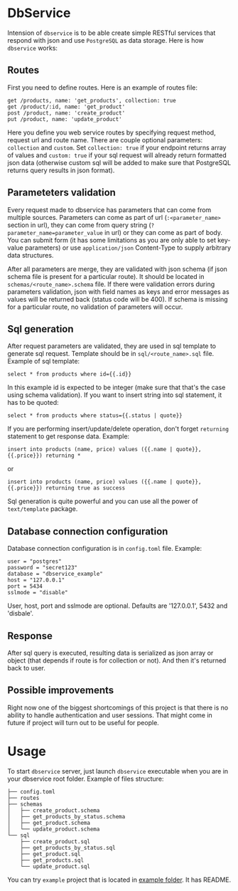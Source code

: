 DbService
=========

Intension of `dbservice` is to be able create simple RESTful services that respond with json and use `PostgreSQL` as data storage. Here is how `dbservice` works:

Routes
------

First you need to define routes. Here is an example of routes file:

```
get /products, name: 'get_products', collection: true
get /product/:id, name: 'get_product'
post /product, name: 'create_product'
put /product, name: 'update_product'
```

Here you define you web service routes by specifying request method, request url and route name. There are couple optional parameters: `collection` and `custom`. Set `collection: true` if your endpoint returns array of values and `custom: true` if your sql request will already return formatted json data (otherwise custom sql will be added to make sure that PostgreSQL returns query results in json format).

Parameteters validation
-----------------------

Every request made to dbservice has parameters that can come from multiple sources. Parameters can come as part of url (`:<parameter_name>` section in url), they can come from query string (`?parameter_name=parameter_value` in url) or they can come as part of body. You can submit form (it has some limitations as you are only able to set key- value parameters) or use `application/json` Content-Type to supply arbitrary data structures.

After all parameters are merge, they are validated with json schema (if json schema file is present for a particular route). It should be located in `schemas/<route_name>.schema` file. If there were validation errors during parameters validation, json with field names as keys and error messages as values will be returned back (status code will be 400). If schema is missing for a particular route, no validation of parameters will occur.

Sql generation
--------------

After request parameters are validated, they are used in sql template to generate sql request. Template should be in `sql/<route_name>.sql` file. Example of sql template:

```
select * from products where id={{.id}}
```

In this example id is expected to be integer (make sure that that's the case using schema validation). If you want to insert string into sql statement, it has to be quoted:

```
select * from products where status={{.status | quote}}
```

If you are performing insert/update/delete operation, don't forget `returning` statement to get response data. Example:

```
insert into products (name, price) values ({{.name | quote}}, {{.price}}) returning *
```

or

```
insert into products (name, price) values ({{.name | quote}}, {{.price}}) returning true as success
```

Sql generation is quite powerful and you can use all the power of `text/template` package.

Database connection configuration
---------------------------------

Database connection configuration is in `config.toml` file. Example:

```
user = "postgres"
password = "secret123"
database = "dbservice_example"
host = "127.0.0.1"
port = 5434
sslmode = "disable"
```

User, host, port and sslmode are optional. Defaults are '127.0.0.1', 5432 and 'disbale'.

Response
--------

After sql query is executed, resulting data is serialized as json array or object (that depends if route is for collection or not). And then it's returned back to user.

Possible improvements
---------------------

Right now one of the biggest shortcomings of this project is that there is no ability to handle authentication and user sessions. That might come in future if project will turn out to be useful for people.

Usage
=====

To start `dbservice` server, just launch `dbservice` executable when you are in your dbservice root folder. Example of files structure:

```
├── config.toml
├── routes
├── schemas
│   ├── create_product.schema
│   ├── get_products_by_status.schema
│   ├── get_product.schema
│   └── update_product.schema
└── sql
    ├── create_product.sql
    ├── get_products_by_status.sql
    ├── get_product.sql
    ├── get_products.sql
    └── update_product.sql
```

You can try `example` project that is located in [example folder](https://github.com/gophergala2016/dbservice/tree/master/example). It has README.
